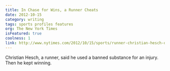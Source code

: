 ```yaml
---
title: In Chase for Wins, a Runner Cheats
date: 2012-10-15
category: writing
tags: sports profiles features
org: The New York Times
isFeatured: true
coolness: 1
link: http://www.nytimes.com/2012/10/15/sports/runner-christian-hesch-describes-doping-with-epo.html
---
```


Christian Hesch, a runner, said he used a banned substance for an injury. Then he kept winning.
